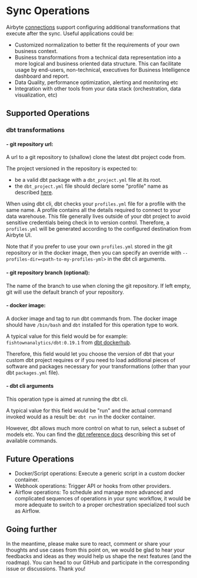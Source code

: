# Sync Operations

Airbyte [connections](connections/README.md) support configuring additional transformations that execute after the sync. Useful applications could be:

- Customized normalization to better fit the requirements of your own business context.
- Business transformations from a technical data representation into a more logical and business oriented data structure. This can facilitate usage by end-users, non-technical, executives for Business Intelligence dashboard and report.
- Data Quality, performance optimization, alerting and monitoring etc
- Integration with other tools from your data stack (orchestration, data visualization, etc)

## Supported Operations

### dbt transformations

#### - git repository url:
A url to a git repository to (shallow) clone the latest dbt project code from.

The project versioned in the repository is expected to:

- be a valid dbt package with a `dbt_project.yml` file at its root.
- the `dbt_project.yml` file should declare some "profile" name as described [here](https://docs.getdbt.com/dbt-cli/configure-your-profile).

When using dbt cli, dbt checks your `profiles.yml` file for a profile with the same name. A profile contains all the details required to connect to your data warehouse. This file generally lives outside of your dbt project to avoid sensitive credentials being check in to version control. Therefore, a `profiles.yml` will be generated according to the configured destination from Airbyte UI.

Note that if you prefer to use your own `profiles.yml` stored in the git repository or in the docker image, then you can specify an override with `--profiles-dir=<path-to-my-profiles-yml>` in the dbt cli arguments.

#### - git repository branch (optional):
The name of the branch to use when cloning the git repository. If left empty, git will use the default branch of your repository.

#### - docker image:
A docker image and tag to run dbt commands from. The docker image should have `/bin/bash` and `dbt` installed for this operation type to work.

A typical value for this field would be for example: `fishtownanalytics/dbt:0.19.1` from [dbt dockerhub](https://hub.docker.com/r/fishtownanalytics/dbt/tags?page=1&ordering=last_updated).

Therefore, this field would let you choose the version of dbt that your custom dbt project requires or if you need to load additional pieces of software and packages necessary for your transformations (other than your dbt `packages.yml` file).

#### - dbt cli arguments
This operation type is aimed at running the dbt cli.

A typical value for this field would be "run" and the actual command invoked would as a result be: `dbt run` in the docker container.

However, dbt allows much more control on what to run, select a subset of models etc. You can find the [dbt reference docs](https://docs.getdbt.com/reference/dbt-commands) describing this set of available commands.

## Future Operations

* Docker/Script operations: Execute a generic script in a custom docker container.
* Webhook operations: Trigger API or hooks from other providers.
* Airflow operations: To schedule and manage more advanced and complicated sequences of operations in your sync workflow, it would be more adequate to switch to a proper orchestration specialized tool such as Airflow.

## Going further

In the meantime, please make sure to react, comment or share your thoughts and use cases from this point on, we would be glad to hear your feedbacks and ideas as they would help us shape the next features (and the roadmap). You can head to our GitHub and participate in the corresponding issue or discussions. Thank you!
